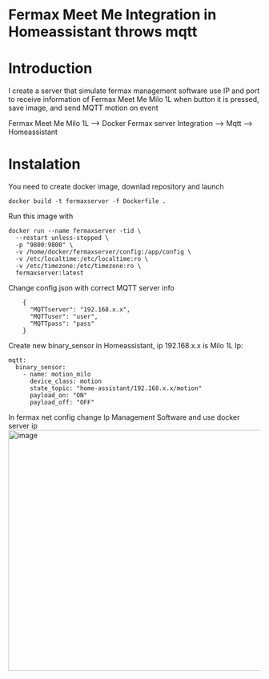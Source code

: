 # Fermax Meet Me Integration in Homeassistant throws mqtt 

# Introduction

I create a server that simulate fermax management software use IP and port to receive information of Fermax Meet Me Milo 1L when button it is pressed, save image, and send MQTT motion on event

Fermax Meet Me Milo 1L --> Docker Fermax server Integration --> Mqtt --> Homeassistant

# Instalation

You need to create docker image, downlad repository and launch

```
docker build -t fermaxserver -f Dockerfile .
```

Run this image with

```
docker run --name fermaxserver -tid \
  --restart unless-stopped \
  -p "9800:9800" \
  -v /home/docker/fermaxserver/config:/app/config \
  -v /etc/localtime:/etc/localtime:ro \
  -v /etc/timezone:/etc/timezone:ro \
  fermaxserver:latest
```

Change config.json with correct MQTT server info

```
    {
      "MQTTserver": "192.168.x.x",
      "MQTTuser": "user",
      "MQTTpass": "pass"
    }
```

Create new binary_sensor in Homeassistant, ip 192.168.x.x is Milo 1L Ip:

```
mqtt:
  binary_sensor:
    - name: motion_milo
      device_class: motion
      state_topic: "home-assistant/192.168.x.x/motion"
      payload_on: "ON"
      payload_off: "OFF"
```

In fermax net config change Ip Management Software and use docker server ip
<img width="1249" height="480" alt="image" src="https://github.com/user-attachments/assets/938d3ca1-9298-42b7-851e-c30ef4e626f4" />



